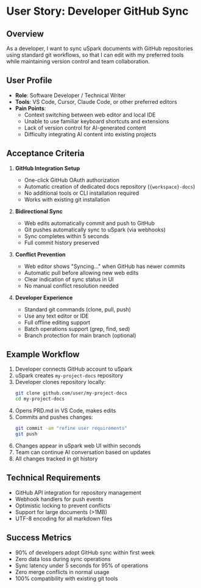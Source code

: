# User Story: Developer GitHub Sync

## Overview

As a developer, I want to sync uSpark documents with GitHub repositories using standard git workflows, so that I can edit with my preferred tools while maintaining version control and team collaboration.

## User Profile

- **Role**: Software Developer / Technical Writer
- **Tools**: VS Code, Cursor, Claude Code, or other preferred editors
- **Pain Points**:
  - Context switching between web editor and local IDE
  - Unable to use familiar keyboard shortcuts and extensions
  - Lack of version control for AI-generated content
  - Difficulty integrating AI content into existing projects

## Acceptance Criteria

1. **GitHub Integration Setup**

   - One-click GitHub OAuth authorization
   - Automatic creation of dedicated docs repository (`{workspace}-docs`)
   - No additional tools or CLI installation required
   - Works with existing git installation

2. **Bidirectional Sync**

   - Web edits automatically commit and push to GitHub
   - Git pushes automatically sync to uSpark (via webhooks)
   - Sync completes within 5 seconds
   - Full commit history preserved

3. **Conflict Prevention**

   - Web editor shows "Syncing..." when GitHub has newer commits
   - Automatic pull before allowing new web edits
   - Clear indication of sync status in UI
   - No manual conflict resolution needed

4. **Developer Experience**

   - Standard git commands (clone, pull, push)
   - Use any text editor or IDE
   - Full offline editing support
   - Batch operations support (grep, find, sed)
   - Branch protection for main branch (optional)

## Example Workflow

1. Developer connects GitHub account to uSpark
2. uSpark creates `my-project-docs` repository
3. Developer clones repository locally:
   ```bash
   git clone github.com/user/my-project-docs
   cd my-project-docs
   ```
4. Opens PRD.md in VS Code, makes edits
5. Commits and pushes changes:
   ```bash
   git commit -am "refine user requirements"
   git push
   ```
6. Changes appear in uSpark web UI within seconds
7. Team can continue AI conversation based on updates
8. All changes tracked in git history

## Technical Requirements

- GitHub API integration for repository management
- Webhook handlers for push events
- Optimistic locking to prevent conflicts
- Support for large documents (>1MB)
- UTF-8 encoding for all markdown files

## Success Metrics

- 90% of developers adopt GitHub sync within first week
- Zero data loss during sync operations
- Sync latency under 5 seconds for 95% of operations
- Zero merge conflicts in normal usage
- 100% compatibility with existing git tools
